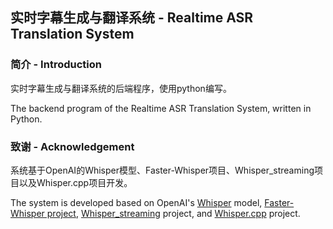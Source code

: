 ## 实时字幕生成与翻译系统 - Realtime ASR Translation System
### 简介 - Introduction
实时字幕生成与翻译系统的后端程序，使用python编写。

The backend program of the Realtime ASR Translation System, written in Python.
### 致谢 - Acknowledgement
系统基于OpenAI的Whisper模型、Faster-Whisper项目、Whisper_streaming项目以及Whisper.cpp项目开发。

The system is developed based on OpenAI's [Whisper](https://github.com/openai/whisper?tab=readme-ov-file) model, [Faster-Whisper project](https://github.com/SYSTRAN/faster-whisper), [Whisper_streaming](https://github.com/ufal/whisper_streaming) project, and [Whisper.cpp](https://github.com/ggerganov/whisper.cpp) project.